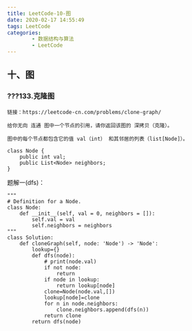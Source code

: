 ```yaml
---
title: LeetCode-10-图
date: 2020-02-17 14:55:49
tags: LeetCode
categories:
        - 数据结构与算法
        - LeetCode
---
```


## 十、图
### ???133.克隆图
    链接：https://leetcode-cn.com/problems/clone-graph/

    给你无向 连通 图中一个节点的引用，请你返回该图的 深拷贝（克隆）。

    图中的每个节点都包含它的值 val（int） 和其邻居的列表（list[Node]）。

    class Node {
        public int val;
        public List<Node> neighbors;
    }

题解一(dfs)：
```
"""
# Definition for a Node.
class Node:
    def __init__(self, val = 0, neighbors = []):
        self.val = val
        self.neighbors = neighbors
"""
class Solution:
    def cloneGraph(self, node: 'Node') -> 'Node':
        lookup={}
        def dfs(node):
            # print(node.val)
            if not node:
                return
            if node in lookup:
                return lookup[node]
            clone=Node(node.val,[])
            lookup[node]=clone
            for n in node.neighbors:
                clone.neighbors.append(dfs(n))
            return clone
        return dfs(node)
```
